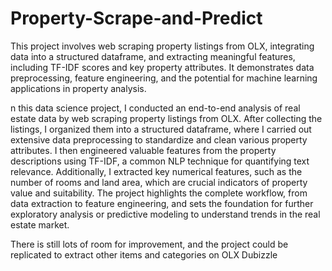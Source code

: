 # Property-Scrape-and-Predict
This project involves web scraping property listings from OLX, integrating data into a structured dataframe, and extracting meaningful features, including TF-IDF scores and key property attributes. It demonstrates data preprocessing, feature engineering, and the potential for machine learning applications in property analysis.

n this data science project, I conducted an end-to-end analysis of real estate data by web scraping property listings from OLX. After collecting the listings, I organized them into a structured dataframe, where I carried out extensive data preprocessing to standardize and clean various property attributes. I then engineered valuable features from the property descriptions using TF-IDF, a common NLP technique for quantifying text relevance. Additionally, I extracted key numerical features, such as the number of rooms and land area, which are crucial indicators of property value and suitability. The project highlights the complete workflow, from data extraction to feature engineering, and sets the foundation for further exploratory analysis or predictive modeling to understand trends in the real estate market.

There is still lots of room for improvement, and the project could be replicated to extract other items and categories on OLX Dubizzle







